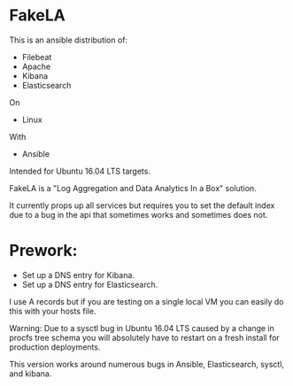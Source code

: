 # FakeLA

This is an ansible distribution of:

- Filebeat
- Apache
- Kibana
- Elasticsearch

On

- Linux

With 

- Ansible

Intended for Ubuntu 16.04 LTS targets.

FakeLA is a "Log Aggregation and Data Analytics In a Box" solution.

It currently props up all services but requires you to set the default index due to a bug in the api that sometimes works and sometimes does not.

# Prework:
- Set up a DNS entry for Kibana. 
- Set up a DNS entry for Elasticsearch.

I use A records but if you are testing on a single local VM you can easily do this with your hosts file.

Warning:  Due to a sysctl bug in Ubuntu 16.04 LTS caused by a change in procfs tree schema you will absolutely have to restart on a fresh install for production deployments.

This version works around numerous bugs in Ansible, Elasticsearch, sysctl, and kibana.
